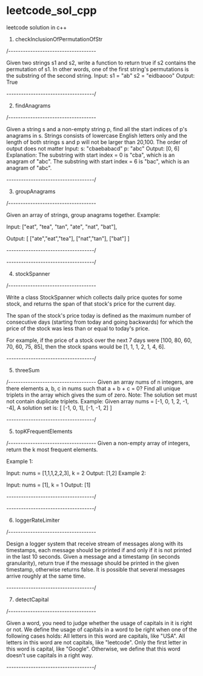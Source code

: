 # leetcode_sol_cpp
leetcode solution in c++
1. checkInclusionOfPermutationOfStr

/------------------------------------

Given two strings s1 and s2, write a function to return true if s2 contains the permutation of s1. In other words, one of the first string's permutations is the substring of the second string.
Input: s1 = "ab" s2 = "eidbaooo"
Output: True

------------------------------------/

2. findAnagrams

/------------------------------------

Given a string s and a non-empty string p, find all the start indices of p's anagrams in s.
Strings consists of lowercase English letters only and the length of both strings s and p will not be larger than 20,100.
The order of output does not matter 
Input:
s: "cbaebabacd" p: "abc"
Output: [0, 6]  
Explanation:
The substring with start index = 0 is "cba", which is an anagram of "abc".
The substring with start index = 6 is "bac", which is an anagram of "abc".


------------------------------------/

3. groupAnagrams

/------------------------------------

Given an array of strings, group anagrams together.
Example:

Input: ["eat", "tea", "tan", "ate", "nat", "bat"],

Output:
[
  ["ate","eat","tea"],
  ["nat","tan"],
  ["bat"]
]

------------------------------------/

------------------------------------/

4. stockSpanner

/------------------------------------

Write a class StockSpanner which collects daily price quotes for some stock, and returns the span of that stock's price for the current day.

The span of the stock's price today is defined as the maximum number of consecutive days (starting from today and going backwards) for which the price of the stock was less than or equal to today's price.

For example, if the price of a stock over the next 7 days were [100, 80, 60, 70, 60, 75, 85], then the stock spans would be [1, 1, 1, 2, 1, 4, 6].


------------------------------------/

5. threeSum

/------------------------------------
Given an array nums of n integers, are there elements a, b, c in nums such that a + b + c = 0? Find all unique triplets in the array which gives the sum of zero. 
Note: The solution set must not contain duplicate triplets.
Example: 
Given array nums = [-1, 0, 1, 2, -1, -4], 
A solution set is:
[
  [-1, 0, 1],
  [-1, -1, 2]
]


------------------------------------/

5. topKFrequentElements

/------------------------------------
Given a non-empty array of integers, return the k most frequent elements.

Example 1:

Input: nums = [1,1,1,2,2,3], k = 2
Output: [1,2]
Example 2:

Input: nums = [1], k = 1
Output: [1]



------------------------------------/


------------------------------------/



6. loggerRateLimiter

/------------------------------------


Design a logger system that receive stream of messages along with its timestamps, 
each message should be printed if and only if it is not printed in the last 10 seconds.
Given a message and a timestamp (in seconds granularity), return true if the message should be
printed in the given timestamp, otherwise returns false.
It is possible that several messages arrive roughly at the same time.



------------------------------------/

7. detectCapital

/------------------------------------

Given a word, you need to judge whether the usage of capitals in it is right or not.
We define the usage of capitals in a word to be right when one of the following cases holds:
	All letters in this word are capitals, like "USA".
	All letters in this word are not capitals, like "leetcode".
	Only the first letter in this word is capital, like "Google".
	Otherwise, we define that this word doesn't use capitals in a right way.


------------------------------------/




